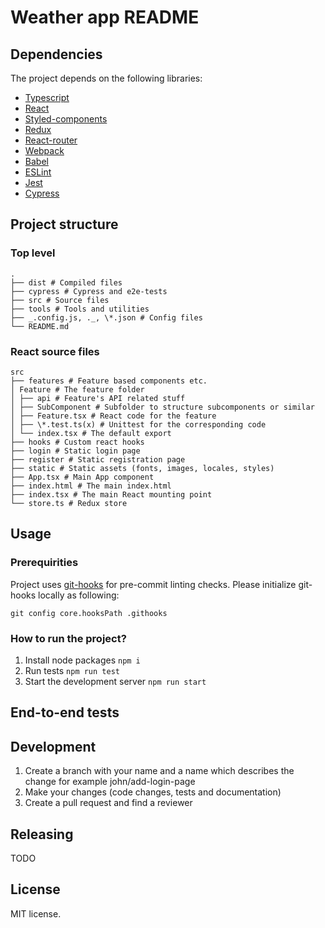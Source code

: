 # Weather app README



## Dependencies

The project depends on the following libraries:

- [Typescript](https://www.typescriptlang.org/)
- [React](https://reactjs.org/)
- [Styled-components](https://styled-components.com/)
- [Redux](https://redux.js.org/)
- [React-router](https://reactrouter.com/)
- [Webpack](https://webpack.js.org/)
- [Babel](https://babeljs.io/)
- [ESLint](https://eslint.org/)
- [Jest](https://jestjs.io/)
- [Cypress](https://www.cypress.io/)

## Project structure

### Top level

    .
    ├── dist # Compiled files
    ├── cypress # Cypress and e2e-tests
    ├── src # Source files
    ├── tools # Tools and utilities
    ├── _.config.js, ._, \*.json # Config files
    └── README.md

### React source files

    src
    ├── features # Feature based components etc.
    │ Feature # The feature folder
    │ ├── api # Feature's API related stuff
    │ ├── SubComponent # Subfolder to structure subcomponents or similar
    │ ├── Feature.tsx # React code for the feature
    │ ├── \*.test.ts(x) # Unittest for the corresponding code
    │ └── index.tsx # The default export
    ├── hooks # Custom react hooks
    ├── login # Static login page
    ├── register # Static registration page
    ├── static # Static assets (fonts, images, locales, styles)
    ├── App.tsx # Main App component
    ├── index.html # The main index.html
    ├── index.tsx # The main React mounting point
    └── store.ts # Redux store

## Usage

### Prerequirities

Project uses [git-hooks](https://git-scm.com/book/en/v2/Customizing-Git-Git-Hooks) for pre-commit linting checks. Please initialize git-hooks locally as following:

`git config core.hooksPath .githooks`

### How to run the project?

1. Install node packages `npm i`
1. Run tests `npm run test`
1. Start the development server `npm run start`

## End-to-end tests


## Development

1. Create a branch with your name and a name which describes the change for example john/add-login-page
1. Make your changes (code changes, tests and documentation)
1. Create a pull request and find a reviewer

## Releasing

TODO

## License

MIT license.
